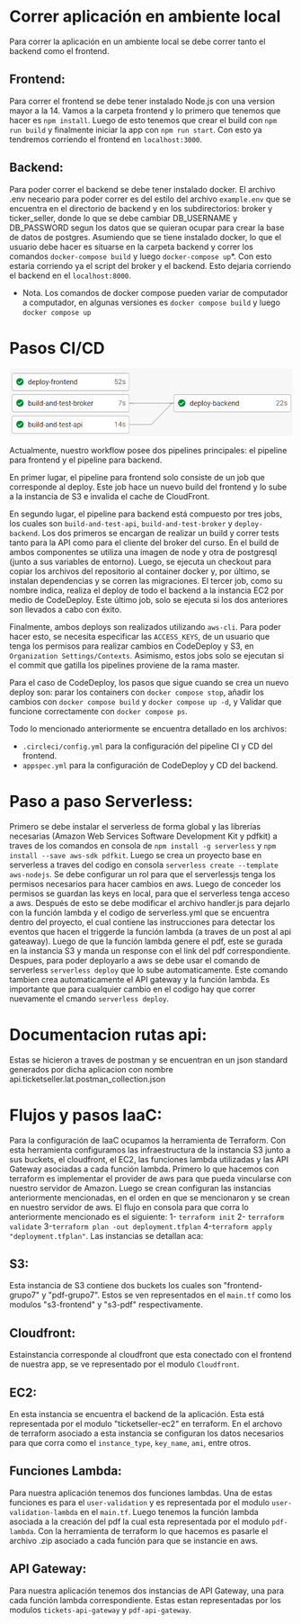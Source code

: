 # Correr aplicación en ambiente local

Para correr la aplicación en un ambiente local se debe correr tanto el backend como el frontend. 

## Frontend:

Para correr el frontend se debe tener instalado Node.js con una version mayor a la 14. Vamos a la carpeta frontend y lo primero que tenemos que hacer es `npm install`. Luego de esto tenemos que crear el build con `npm run build` y finalmente iniciar la app con `npm run start`. Con esto ya tendremos corriendo el frontend en `localhost:3000`.

## Backend:

Para poder correr el backend se debe tener instalado docker. El archivo .env neceario para poder correr es del estilo del archivo `example.env` que se encuentra en el directorio de backend y en los subdirectorios: broker y ticker_seller, donde lo que se debe cambiar DB_USERNAME y DB_PASSWORD segun los datos que se quieran ocupar para crear la base de datos de postgres. Asumiendo que se tiene instalado docker, lo que el usuario debe hacer es situarse en la carpeta backend y correr los comandos `docker-compose build` y luego `docker-compose up`*. Con esto estaria corriendo ya el script del broker y el backend. Esto dejaria corriendo el backend en el `localhost:8000`.

* Nota. Los comandos de docker compose pueden variar de computador a computador, en algunas versiones es `docker compose build` y luego `docker compose up`

# Pasos CI/CD
![Ticket Seller Workflow](workflow-ticketseller.png)

Actualmente, nuestro workflow posee dos pipelines principales: el pipeline para frontend y el pipeline para backend.

En primer lugar, el pipeline para frontend solo consiste de un job que corresponde al deploy. Este job hace un nuevo build del frontend y lo sube a la instancia de S3 e invalida el cache de CloudFront.

En segundo lugar, el pipeline para backend está compuesto por tres jobs, los cuales son `build-and-test-api`, `build-and-test-broker` y `deploy-backend`. Los dos primeros se encargan de realizar un build y correr tests tanto para la API como para el cliente del broker del curso. En el build de ambos componentes se utiliza una imagen de node y otra de postgresql (junto a sus variables de entorno). Luego, se ejecuta un checkout para copiar los archivos del repositorio al container docker y, por último, se instalan dependencias y se corren las migraciones. El tercer job, como su nombre indica, realiza el deploy de todo el backend a la instancia EC2 por medio de CodeDeploy. Este último job, solo se ejecuta si los dos anteriores son llevados a cabo con éxito.

Finalmente, ambos deploys son realizados utilizando `aws-cli`. Para poder hacer esto, se necesita especificar las `ACCESS_KEYS`, de un usuario que tenga los permisos para realizar cambios en CodeDeploy y S3, en `Organization Settings/Contexts`. Asimismo, estos jobs solo se ejecutan si el commit que gatilla los pipelines proviene de la rama master.

Para el caso de CodeDeploy, los pasos que sigue cuando se crea un nuevo deploy son: parar los containers con `docker compose stop`, añadir los cambios con `docker compose build` y `docker compose up -d`, y Validar que funcione correctamente con `docker compose ps`.

Todo lo mencionado anteriormente se encuentra detallado en los archivos:

- `.circleci/config.yml` para la configuración del pipeline CI y CD del frontend.
- `appspec.yml` para la configuración de CodeDeploy y CD del backend.

# Paso a paso Serverless:

Primero se debe instalar el serverless de forma global y las librerías necesarias (Amazon Web Services Software Development Kit y pdfkit) a traves de los comandos en consola de `npm install -g serverless` y `npm install --save aws-sdk pdfkit`. Luego se crea un proyecto base en serverless a traves del codigo en consola `serverless create --template aws-nodejs`. Se debe configurar un rol para que el serverlessjs tenga los permisos necesarios para hacer cambios en aws. Luego de conceder los permisos se guardan las keys en local, para que el serverless tenga acceso a aws. Después de esto se debe modificar el archivo handler.js para dejarlo con la función lambda y el codigo de serverless.yml que se encuentra dentro del proyecto, el cual contiene las instrucciones para detectar los eventos que hacen el triggerde la función lambda (a traves de un post al api gateaway). Luego de que la función lambda genere el pdf, este se gurada en la instancia S3 y manda un response con el link del pdf correspondiente. Despues, para poder deployarlo a aws se debe usar el comando de serverless `serverless deploy` que lo sube automaticamente. Este comando tambien crea automaticamente el API gateway y la función lambda. Es importante que para cualquier cambio en el codigo hay que correr nuevamente el cmando `serverless deploy`.

# Documentacion rutas api:

Estas se hicieron a traves de postman y se encuentran en un json standard generados por dicha aplicacion con nombre api.ticketseller.lat.postman_collection.json

# Flujos y pasos IaaC:

Para la configuración de IaaC ocupamos la herramienta de Terraform. Con esta herramienta configuramos las infraestructura de la instancia S3 junto a sus buckets, el cloudfront, el EC2, las funciones lambda utilizadas y las API Gateway asociadas a cada función lambda. Primero lo que hacemos con terraform es implementar el provider de aws para que pueda vincularse con nuestro servidor de Amazon. Luego se crean configuran las instancias anteriormente mencionadas, en el orden en que se mencionaron y se crean en nuestro servidor de aws. El flujo en consola para que corra lo anteriormente mencionado es el siguiente: 1- `terraform init` 2- `terraform validate` 3-`terraform plan -out deployment.tfplan` 4-`terraform apply "deployment.tfplan"`. Las instancias se detallan aca:

## S3:
Esta instancia de S3 contiene dos buckets los cuales son "frontend-grupo7" y "pdf-grupo7". Estos se ven representados en el `main.tf` como los modulos "s3-frontend" y "s3-pdf" respectivamente.

## Cloudfront:
Estainstancia corresponde al cloudfront que esta conectado con el frontend de nuestra app, se ve representado por el modulo `Cloudfront`.

## EC2:
En esta instancia se encuentra el backend de la aplicación. Esta está representada por el modulo "ticketseller-ec2" en terraform. En el archovo de terraform asociado a esta instancia se configuran los datos necesarios para que corra como el `instance_type`, `key_name`, `ami`, entre otros.

## Funciones Lambda:
Para nuestra aplicación tenemos dos funciones lambdas. Una de estas funciones es para el `user-validation` y es representada por el modulo `user-validation-lambda` en el `main.tf`. Luego tenemos la función lambda asociada a la creación del pdf la cual esta representada por el modulo `pdf-lambda`. Con la herramienta de terraform lo que hacemos es pasarle el archivo .zip asociado a cada función para que se instancie en aws.

## API Gateway:
Para nuestra aplicación tenemos dos instancias de API Gateway, una para cada función lambda correspondiente. Estas estan representadas por los modulos `tickets-api-gateway` y `pdf-api-gateway`.